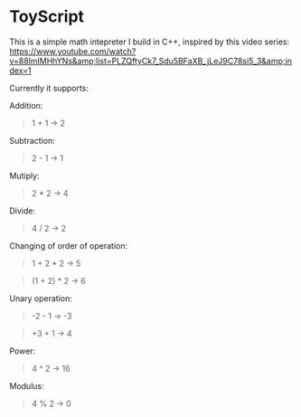 # ToyScript
This is a simple math intepreter I build in C++, inspired by this video series: https://www.youtube.com/watch?v=88lmIMHhYNs&amp;list=PLZQftyCk7_Sdu5BFaXB_jLeJ9C78si5_3&amp;index=1

Currently it supports:



Addition:
> 1 + 1 -> 2


Subtraction:
> 2 - 1 -> 1


Mutiply:
> 2 * 2 -> 4


Divide:
> 4 / 2 -> 2


Changing of order of operation:
> 1 + 2 * 2 -> 5

>(1 + 2) * 2 -> 6

Unary operation:
> -2 - 1 -> -3

> +3 + 1 -> 4

Power:
> 4 ^ 2 -> 16

Modulus:
> 4 % 2 -> 0
